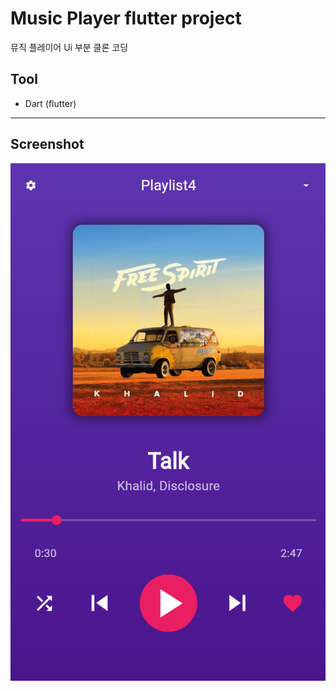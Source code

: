 # Music Player flutter project

뮤직 플레이어 Ui 부분 클론 코딩

## Tool

* Dart (flutter)

---

## Screenshot
<img src="screenshot.png">
